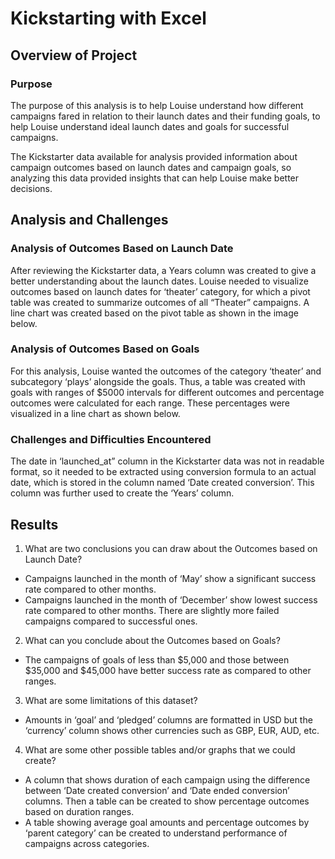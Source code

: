 # **Kickstarting with Excel**

## Overview of Project
### Purpose
The purpose of this analysis is to help Louise understand how different campaigns fared in relation to their launch dates and their funding goals, to help Louise understand ideal launch dates and goals for successful campaigns.

The Kickstarter data available for analysis provided information about campaign outcomes based on launch dates and campaign goals, so analyzing this data provided insights that can help Louise make better decisions.

## Analysis and Challenges

### Analysis of Outcomes Based on Launch Date
After reviewing the Kickstarter data, a Years column was created to give a better understanding about the launch dates. Louise needed to visualize outcomes based on launch dates for ‘theater’ category, for which a pivot table was created to summarize outcomes of all “Theater” campaigns. A line chart was created based on the pivot table as shown in the image below.

### Analysis of Outcomes Based on Goals
For this analysis, Louise wanted the outcomes of the category ‘theater’ and subcategory ‘plays’ alongside the goals. Thus, a table was created with goals with ranges of $5000 intervals for different outcomes and percentage outcomes were calculated for each range. These percentages were visualized in a line chart as shown below.

### Challenges and Difficulties Encountered
The date in ‘launched_at” column in the Kickstarter data was not in readable format, so it needed to be extracted using conversion formula to an actual date, which is stored in the column named ‘Date created conversion’. This column was further used to create the ‘Years’ column.

## Results

1. What are two conclusions you can draw about the Outcomes based on Launch Date?

-  Campaigns launched in the month of ‘May’ show a significant success rate compared to other months.
-  Campaigns launched in the month of ‘December’ show lowest success rate compared to other months. There are slightly more failed campaigns compared to successful ones.

2. What can you conclude about the Outcomes based on Goals?
-	 The campaigns of goals of less than $5,000 and those between $35,000 and $45,000 have better success rate as compared to other ranges.

3. What are some limitations of this dataset?
-  Amounts in ‘goal’ and ‘pledged’ columns are formatted in USD but the ‘currency’ column shows other currencies such as GBP, EUR, AUD, etc.

4. What are some other possible tables and/or graphs that we could create?
-  A column that shows duration of each campaign using the difference between ‘Date created conversion’ and ‘Date ended conversion’ columns. Then a table can be created to show percentage outcomes based on duration ranges.
-	 A table showing average goal amounts and percentage outcomes by ‘parent category’ can be created to understand performance of campaigns across categories.
